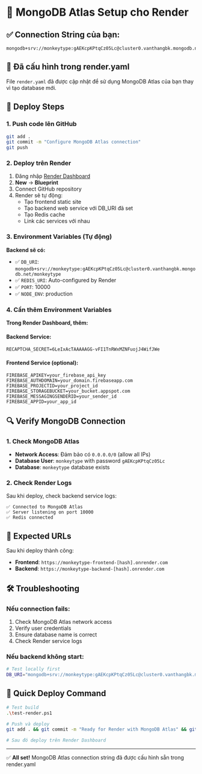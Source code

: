 # 🍃 MongoDB Atlas Setup cho Render

## ✅ Connection String của bạn:
```
mongodb+srv://monkeytype:gAEKcpKPtqCz05Lc@cluster0.vanthangbk.mongodb.net/monkeytype
```

## 🔧 Đã cấu hình trong render.yaml

File `render.yaml` đã được cập nhật để sử dụng MongoDB Atlas của bạn thay vì tạo database mới.

## 🚀 Deploy Steps

### 1. Push code lên GitHub
```bash
git add .
git commit -m "Configure MongoDB Atlas connection"
git push
```

### 2. Deploy trên Render
1. Đăng nhập [Render Dashboard](https://dashboard.render.com)
2. **New** → **Blueprint**
3. Connect GitHub repository
4. Render sẽ tự động:
   - Tạo frontend static site
   - Tạo backend web service với DB_URI đã set
   - Tạo Redis cache
   - Link các services với nhau

### 3. Environment Variables (Tự động)

**Backend sẽ có:**
- ✅ `DB_URI`: `mongodb+srv://monkeytype:gAEKcpKPtqCz05Lc@cluster0.vanthangbk.mongodb.net/monkeytype`
- ✅ `REDIS_URI`: Auto-configured by Render
- ✅ `PORT`: 10000
- ✅ `NODE_ENV`: production

### 4. Cần thêm Environment Variables

**Trong Render Dashboard, thêm:**

#### Backend Service:
```
RECAPTCHA_SECRET=6LeIxAcTAAAAAGG-vFI1TnRWxMZNFuojJ4WifJWe
```

#### Frontend Service (optional):
```
FIREBASE_APIKEY=your_firebase_api_key
FIREBASE_AUTHDOMAIN=your_domain.firebaseapp.com
FIREBASE_PROJECTID=your_project_id
FIREBASE_STORAGEBUCKET=your_bucket.appspot.com
FIREBASE_MESSAGINGSENDERID=your_sender_id
FIREBASE_APPID=your_app_id
```

## 🔍 Verify MongoDB Connection

### 1. Check MongoDB Atlas
- **Network Access**: Đảm bảo có `0.0.0.0/0` (allow all IPs)
- **Database User**: `monkeytype` with password `gAEKcpKPtqCz05Lc`
- **Database**: `monkeytype` database exists

### 2. Check Render Logs
Sau khi deploy, check backend service logs:
```
✅ Connected to MongoDB Atlas
✅ Server listening on port 10000
✅ Redis connected
```

## 🎯 Expected URLs

Sau khi deploy thành công:
- **Frontend**: `https://monkeytype-frontend-[hash].onrender.com`
- **Backend**: `https://monkeytype-backend-[hash].onrender.com`

## 🛠️ Troubleshooting

### Nếu connection fails:
1. Check MongoDB Atlas network access
2. Verify user credentials
3. Ensure database name is correct
4. Check Render service logs

### Nếu backend không start:
```bash
# Test locally first
DB_URI="mongodb+srv://monkeytype:gAEKcpKPtqCz05Lc@cluster0.vanthangbk.mongodb.net/monkeytype" npm run dev-be
```

## 🚀 Quick Deploy Command

```bash
# Test build
.\test-render.ps1

# Push và deploy
git add . && git commit -m "Ready for Render with MongoDB Atlas" && git push

# Sau đó deploy trên Render Dashboard
```

---

✅ **All set!** MongoDB Atlas connection string đã được cấu hình sẵn trong render.yaml 
